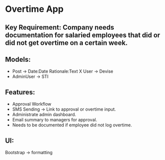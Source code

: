 # Overtime App

## Key Requirement: Company needs documentation for salaried employees that did or did not get overtime on a certain week.

## Models:
- Post -> Date:Date Rationale:Text
X User -> Devise
- AdminUser -> STI

## Features:
- Approval Workflow
- SMS Sending -> Link to approval or overtime input.
- Administrate admin dashboard.
- Email summary to managers for approval.
- Needs to be documented if employee did not log overtime.

## UI:
Bootstrap -> formatting
